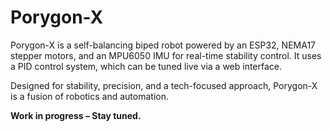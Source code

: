 # Porygon-X

Porygon-X is a self-balancing biped robot powered by an ESP32, NEMA17 stepper motors, and an MPU6050 IMU for real-time stability control. It uses a PID control system, which can be tuned live via a web interface.

Designed for stability, precision, and a tech-focused approach, Porygon-X is a fusion of robotics and automation.

**Work in progress – Stay tuned.**
